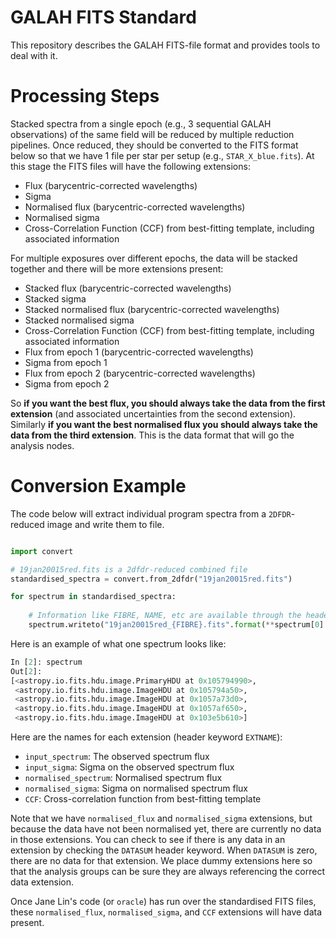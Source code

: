 # GALAH FITS Standard
This repository describes the GALAH FITS-file format and provides tools to deal with it.

# Processing Steps

Stacked spectra from a single epoch (e.g., 3 sequential GALAH observations) of the same field will be reduced by  multiple reduction pipelines. Once reduced, they should be converted to the FITS format below so that we have 1 file per star per setup (e.g., `STAR_X_blue.fits`). At this stage the FITS files will have the following extensions:

- Flux (barycentric-corrected wavelengths)
- Sigma
- Normalised flux (barycentric-corrected wavelengths)
- Normalised sigma
- Cross-Correlation Function (CCF) from best-fitting template, including associated information

For multiple exposures over different epochs, the data will be stacked together and there will be more extensions present:

- Stacked flux (barycentric-corrected wavelengths)
- Stacked sigma
- Stacked normalised flux (barycentric-corrected wavelengths)
- Stacked normalised sigma
- Cross-Correlation Function (CCF) from best-fitting template, including associated information
- Flux from epoch 1 (barycentric-corrected wavelengths)
- Sigma from epoch 1
- Flux from epoch 2 (barycentric-corrected wavelengths)
- Sigma from epoch 2

So **if you want the best flux, you should always take the data from the first extension** (and associated uncertainties from the second extension). Similarly **if you want the best normalised flux you should always take the data from the third extension**. This is the data format that will go the analysis nodes.

# Conversion Example

The code below will extract individual program spectra from a `2DFDR`-reduced image and write them to file.

````python

import convert

# 19jan20015red.fits is a 2dfdr-reduced combined file
standardised_spectra = convert.from_2dfdr("19jan20015red.fits")

for spectrum in standardised_spectra:
    
    # Information like FIBRE, NAME, etc are available through the header.
    spectrum.writeto("19jan20015red_{FIBRE}.fits".format(**spectrum[0].header))
````

Here is an example of what one spectrum looks like:
````python
In [2]: spectrum
Out[2]: 
[<astropy.io.fits.hdu.image.PrimaryHDU at 0x105794990>,
 <astropy.io.fits.hdu.image.ImageHDU at 0x105794a50>,
 <astropy.io.fits.hdu.image.ImageHDU at 0x1057a73d0>,
 <astropy.io.fits.hdu.image.ImageHDU at 0x1057af650>,
 <astropy.io.fits.hdu.image.ImageHDU at 0x103e5b610>]
````

Here are the names for each extension (header keyword `EXTNAME`):

- `input_spectrum`: The observed spectrum flux
- `input_sigma`: Sigma on the observed spectrum flux
- `normalised_spectrum`: Normalised spectrum flux
- `normalised_sigma`: Sigma on normalised spectrum flux
- `CCF`: Cross-correlation function from best-fitting template

Note that we have `normalised_flux` and `normalised_sigma` extensions, but because the data have not been normalised yet, there are currently no data in those extensions. You can check to see if there is any data in an extension by checking the `DATASUM` header keyword. When `DATASUM` is zero, there are no data for that extension. We place dummy extensions here so that the analysis groups can be sure they are always referencing the correct data extension.

Once Jane Lin's code (or ``oracle``) has run over the standardised FITS files, these `normalised_flux`, `normalised_sigma`, and `CCF` extensions will have data present.
